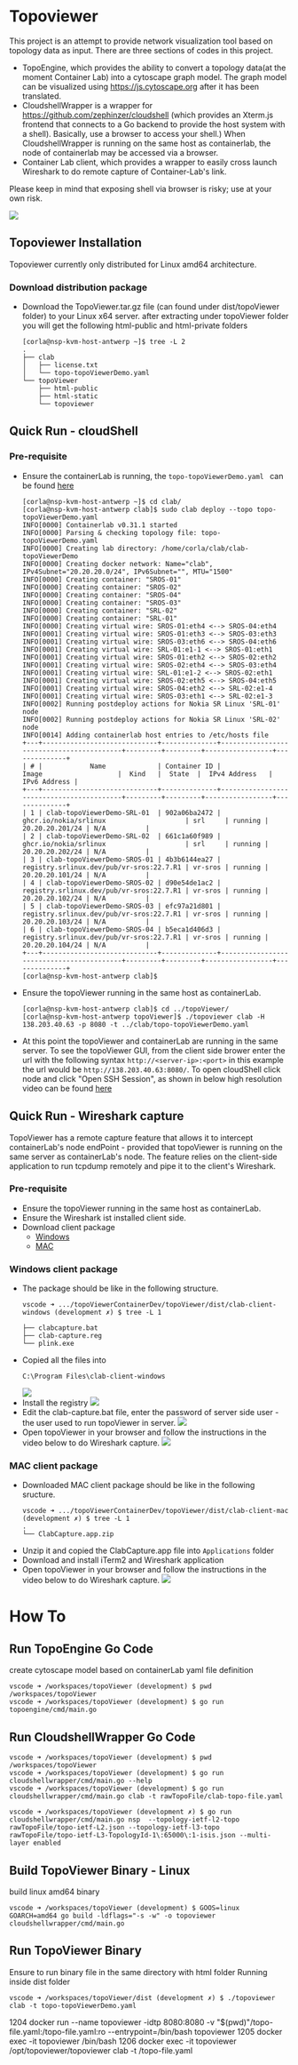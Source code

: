 
# Topoviewer
This project is an attempt to provide network visualization tool based on topology data as input.
There are three sections of codes in this project.
- TopoEngine, which provides the ability to convert a topology data(at the moment Container Lab) into a cytoscape graph model. The graph model can be visualized using https://js.cytoscape.org after it has been translated.
- CloudshellWrapper is a wrapper for https://github.com/zephinzer/cloudshell (which provides an Xterm.js frontend that connects to a Go backend to provide the host system with a shell). Basically, use a browser to access your shell.) When CloudshellWrapper is running on the same host as containerlab, the node of containerlab may be accessed via a browser.
- Container Lab client, which provides a wrapper to easily cross launch Wireshark to do remote capture of Container-Lab's link.

Please keep in mind that exposing shell via browser is risky; use at your own risk.

![](https://github.com/asadarafat/topoViewer/blob/development/docs/topoViewer.gif)


## Topoviewer Installation
Topoviewer currently only distributed for Linux amd64 architecture.

### Download distribution package
- Download the TopoViewer.tar.gz file (can found under dist/topoViewer folder) to your Linux x64 server.
after extracting under topoViewer folder you will get the following html-public and html-private folders

    ```Shell
    [corla@nsp-kvm-host-antwerp ~]$ tree -L 2
    .
    ├── clab
    │   ├── license.txt
    │   └── topo-topoViewerDemo.yaml
    └── topoViewer
        ├── html-public
        ├── html-static
        └── topoviewer
    ```

## Quick Run - cloudShell
### Pre-requisite
- Ensure the containerLab is running, the ``topo-topoViewerDemo.yaml `` can be found [here](https://github.com/asadarafat/topoViewer/blob/development/rawTopoFile/topo-topoViewerDemo.yaml "here")
    ```Shell
    [corla@nsp-kvm-host-antwerp ~]$ cd clab/
    [corla@nsp-kvm-host-antwerp clab]$ sudo clab deploy --topo topo-topoViewerDemo.yaml 
    INFO[0000] Containerlab v0.31.1 started                 
    INFO[0000] Parsing & checking topology file: topo-topoViewerDemo.yaml 
    INFO[0000] Creating lab directory: /home/corla/clab/clab-topoViewerDemo 
    INFO[0000] Creating docker network: Name="clab", IPv4Subnet="20.20.20.0/24", IPv6Subnet="", MTU="1500" 
    INFO[0000] Creating container: "SROS-01"                
    INFO[0000] Creating container: "SROS-02"                
    INFO[0000] Creating container: "SROS-04"                
    INFO[0000] Creating container: "SROS-03"                
    INFO[0000] Creating container: "SRL-02"                 
    INFO[0000] Creating container: "SRL-01"                 
    INFO[0000] Creating virtual wire: SROS-01:eth4 <--> SROS-04:eth4 
    INFO[0001] Creating virtual wire: SROS-01:eth3 <--> SROS-03:eth3 
    INFO[0001] Creating virtual wire: SROS-03:eth6 <--> SROS-04:eth6 
    INFO[0001] Creating virtual wire: SRL-01:e1-1 <--> SROS-01:eth1 
    INFO[0001] Creating virtual wire: SROS-01:eth2 <--> SROS-02:eth2 
    INFO[0001] Creating virtual wire: SROS-02:eth4 <--> SROS-03:eth4 
    INFO[0001] Creating virtual wire: SRL-01:e1-2 <--> SROS-02:eth1 
    INFO[0001] Creating virtual wire: SROS-02:eth5 <--> SROS-04:eth5 
    INFO[0001] Creating virtual wire: SROS-04:eth2 <--> SRL-02:e1-4 
    INFO[0001] Creating virtual wire: SROS-03:eth1 <--> SRL-02:e1-3 
    INFO[0002] Running postdeploy actions for Nokia SR Linux 'SRL-01' node 
    INFO[0002] Running postdeploy actions for Nokia SR Linux 'SRL-02' node 
    INFO[0014] Adding containerlab host entries to /etc/hosts file 
    +---+-----------------------------+--------------+------------------------------------------+---------+---------+-----------------+--------------+
    | # |            Name             | Container ID |                  Image                   |  Kind   |  State  |  IPv4 Address   | IPv6 Address |
    +---+-----------------------------+--------------+------------------------------------------+---------+---------+-----------------+--------------+
    | 1 | clab-topoViewerDemo-SRL-01  | 902a06ba2472 | ghcr.io/nokia/srlinux                    | srl     | running | 20.20.20.201/24 | N/A          |
    | 2 | clab-topoViewerDemo-SRL-02  | 661c1a60f989 | ghcr.io/nokia/srlinux                    | srl     | running | 20.20.20.202/24 | N/A          |
    | 3 | clab-topoViewerDemo-SROS-01 | 4b3b6144ea27 | registry.srlinux.dev/pub/vr-sros:22.7.R1 | vr-sros | running | 20.20.20.101/24 | N/A          |
    | 4 | clab-topoViewerDemo-SROS-02 | d90e54de1ac2 | registry.srlinux.dev/pub/vr-sros:22.7.R1 | vr-sros | running | 20.20.20.102/24 | N/A          |
    | 5 | clab-topoViewerDemo-SROS-03 | efc97a21d801 | registry.srlinux.dev/pub/vr-sros:22.7.R1 | vr-sros | running | 20.20.20.103/24 | N/A          |
    | 6 | clab-topoViewerDemo-SROS-04 | b5eca1d406d3 | registry.srlinux.dev/pub/vr-sros:22.7.R1 | vr-sros | running | 20.20.20.104/24 | N/A          |
    +---+-----------------------------+--------------+------------------------------------------+---------+---------+-----------------+--------------+
    [corla@nsp-kvm-host-antwerp clab]$ 
    ```
- Ensure the topoViewer running in the same host as containerLab.
    ```Shell
    [corla@nsp-kvm-host-antwerp clab]$ cd ../topoViewer/
    [corla@nsp-kvm-host-antwerp topoViewer]$ ./topoviewer clab -H 138.203.40.63 -p 8080 -t ../clab/topo-topoViewerDemo.yaml
    ```

 - At this point the topoViewer and containerLab are running in the same server.
To see the topoViewer GUI, from the client side brower enter the url with the following syntax ``http://<server-ip>:<port>``
in this example the url would be ``http://138.203.40.63:8080/``. To open cloudShell click node and click "Open SSH Session", as shown in below high resolution video can be found [here](https://github.com/asadarafat/topoViewer/blob/development/docs/topoViewer.mp4 "here")

## Quick Run - Wireshark capture
TopoViewer has a remote capture feature that allows it to intercept containerLab's node endPoint - provided that topoViewer is running on the same server as containerLab's node.
The feature relies on the client-side application to run tcpdump remotely and pipe it to the client's Wireshark.

### Pre-requisite
- Ensure the topoViewer running in the same host as containerLab.
- Ensure the Wireshark ist installed client side.
- Download client package 
    - [Windows](https://github.com/asadarafat/topoViewer/tree/main/dist/clab-client-windows "here for windows") 
    - [MAC](https://github.com/asadarafat/topoViewer/tree/main/dist/clab-client-mac "here for MAC") 


### Windows client package
- The package should be like in the following structure.
    ```Shell
    vscode ➜ .../topoViewerContainerDev/topoViewer/dist/clab-client-windows (development ✗) $ tree -L 1

    ├── clabcapture.bat
    ├── clab-capture.reg
    └── plink.exe
    ```
- Copied all the files into
    ```Shell
    C:\Program Files\clab-client-windows
    ```
    ![](https://github.com/asadarafat/topoViewer/blob/development/docs/windows-client-package.png)
- Install the registry
    ![](https://github.com/asadarafat/topoViewer/blob/development/docs/windows-client-package-install-registry.png)
- Edit the clab-capture.bat file, enter the password of server side user - the user used to run topoViewer in server.
    ![](https://github.com/asadarafat/topoViewer/blob/development/docs/windows-client-package-edit-client-capture-bat-passord.png)
- Open topoViewer in your browser and follow the instructions in the video below to do Wireshark capture.
        ![](https://github.com/asadarafat/topoViewer/blob/development/docs/windows-client-package-edit-client-capture-wireshark.gif)


### MAC client package
- Downloaded MAC client package should be like in the following sructure.
    ```Shell
    vscode ➜ .../topoViewerContainerDev/topoViewer/dist/clab-client-mac (development ✗) $ tree -L 1
    .
    └── ClabCapture.app.zip
    ```
- Unzip it and copied the ClabCapture.app file into ``Applications`` folder
- Download and install iTerm2 and Wireshark application
 - Open topoViewer in your browser and follow the instructions in the video below to do Wireshark capture.
    ![](https://github.com/asadarafat/topoViewer/blob/development/docs/mac-client-package-edit-client-capture-wireshark.gif)


# How To 
## Run TopoEngine Go Code
create cytoscape model based on containerLab yaml file definition
```Shell
vscode ➜ /workspaces/topoViewer (development) $ pwd
/workspaces/topoViewer
vscode ➜ /workspaces/topoViewer (development) $ go run topoengine/cmd/main.go 
```

## Run CloudshellWrapper Go Code
```Shell
vscode ➜ /workspaces/topoViewer (development) $ pwd
/workspaces/topoViewer
vscode ➜ /workspaces/topoViewer (development) $ go run cloudshellwrapper/cmd/main.go --help
vscode ➜ /workspaces/topoViewer (development) $ go run cloudshellwrapper/cmd/main.go clab -t rawTopoFile/clab-topo-file.yaml 
```


```Shell
vscode ➜ /workspaces/topoViewer (development ✗) $ go run cloudshellwrapper/cmd/main.go nsp  --topology-ietf-l2-topo  rawTopoFile/topo-ietf-L2.json --topology-ietf-l3-topo rawTopoFile/topo-ietf-L3-TopologyId-1\:65000\:1-isis.json --multi-layer enabled
```


## Build TopoViewer Binary - Linux
build linux amd64 binary
```Shell
vscode ➜ /workspaces/topoViewer (development) $ GOOS=linux GOARCH=amd64 go build -ldflags="-s -w" -o topoviewer cloudshellwrapper/cmd/main.go 
```

## Run TopoViewer Binary 
Ensure to run binary file in the same directory with html folder
Running inside dist folder
```Shell
vscode ➜ /workspaces/topoViewer/dist (development ✗) $ ./topoviewer clab -t topo-topoViewerDemo.yaml  
```

 1204   docker run --name topoviewer -idtp 8080:8080 -v "$(pwd)"/topo-file.yaml:/topo-file.yaml:ro \--entrypoint=/bin/bash topoviewer
 1205   docker exec -it topoviewer /bin/bash
 1206   docker exec -it topoviewer /opt/topoviewer/topoviewer clab -t /topo-file.yaml